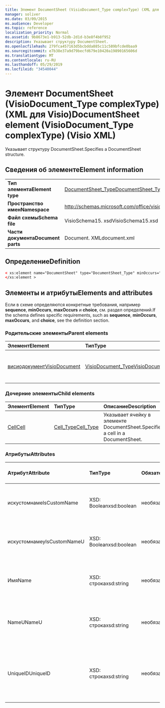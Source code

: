 ```yaml
---
title: Элемент DocumentSheet (VisioDocument_Type complexType) (XML для Visio)
manager: soliver
ms.date: 03/09/2015
ms.audience: Developer
ms.topic: reference
localization_priority: Normal
ms.assetid: 9b8673e1-b913-52db-2d1d-b3e8f4b8f952
description: Указывает структуру DocumentSheet.
ms.openlocfilehash: 279fca457163d5bcbdda885c11c589bfcde0baa9
ms.sourcegitcommit: e7b38e37a9d79becfd679e10420a19890165606d
ms.translationtype: MT
ms.contentlocale: ru-RU
ms.lasthandoff: 05/29/2019
ms.locfileid: "34540044"
---
```

# <a name="documentsheet-element-visiodocument_type-complextype-visio-xml"></a><span data-ttu-id="d8914-103">Элемент DocumentSheet (VisioDocument_Type complexType) (XML для Visio)</span><span class="sxs-lookup"><span data-stu-id="d8914-103">DocumentSheet element (VisioDocument_Type complexType) (Visio XML)</span></span>

<span data-ttu-id="d8914-104">Указывает структуру DocumentSheet.</span><span class="sxs-lookup"><span data-stu-id="d8914-104">Specifies a DocumentSheet structure.</span></span>
  
## <a name="element-information"></a><span data-ttu-id="d8914-105">Сведения об элементе</span><span class="sxs-lookup"><span data-stu-id="d8914-105">Element information</span></span>

|||
|:-----|:-----|
|<span data-ttu-id="d8914-106">**Тип элемента**</span><span class="sxs-lookup"><span data-stu-id="d8914-106">**Element type**</span></span> <br/> |[<span data-ttu-id="d8914-107">DocumentSheet_Type</span><span class="sxs-lookup"><span data-stu-id="d8914-107">DocumentSheet_Type</span></span>](documentsheet_type-complextypevisio-xml.md) <br/> |
|<span data-ttu-id="d8914-108">**Пространство имен**</span><span class="sxs-lookup"><span data-stu-id="d8914-108">**Namespace**</span></span> <br/> |http://schemas.microsoft.com/office/visio/2012/main  <br/> |
|<span data-ttu-id="d8914-109">**Файл схемы**</span><span class="sxs-lookup"><span data-stu-id="d8914-109">**Schema file**</span></span> <br/> |<span data-ttu-id="d8914-110">VisioSchema15. xsd</span><span class="sxs-lookup"><span data-stu-id="d8914-110">VisioSchema15.xsd</span></span>  <br/> |
|<span data-ttu-id="d8914-111">**Части документа**</span><span class="sxs-lookup"><span data-stu-id="d8914-111">**Document parts**</span></span> <br/> |<span data-ttu-id="d8914-112">Document. XML</span><span class="sxs-lookup"><span data-stu-id="d8914-112">document.xml</span></span>  <br/> |
   
## <a name="definition"></a><span data-ttu-id="d8914-113">Определение</span><span class="sxs-lookup"><span data-stu-id="d8914-113">Definition</span></span>

```XML
< xs:element name="DocumentSheet" type="DocumentSheet_Type" minOccurs="0" maxOccurs="1" >
</xs:element >
```

## <a name="elements-and-attributes"></a><span data-ttu-id="d8914-114">Элементы и атрибуты</span><span class="sxs-lookup"><span data-stu-id="d8914-114">Elements and attributes</span></span>

<span data-ttu-id="d8914-115">Если в схеме определяются конкретные требования, например **sequence**, **minOccurs**, **maxOccurs** и **choice**, см. раздел определений.</span><span class="sxs-lookup"><span data-stu-id="d8914-115">If the schema defines specific requirements, such as **sequence**, **minOccurs**, **maxOccurs**, and **choice**, see the definition section.</span></span> 
  
### <a name="parent-elements"></a><span data-ttu-id="d8914-116">Родительские элементы</span><span class="sxs-lookup"><span data-stu-id="d8914-116">Parent elements</span></span>

|<span data-ttu-id="d8914-117">**Элемент**</span><span class="sxs-lookup"><span data-stu-id="d8914-117">**Element**</span></span>|<span data-ttu-id="d8914-118">**Тип**</span><span class="sxs-lookup"><span data-stu-id="d8914-118">**Type**</span></span>|<span data-ttu-id="d8914-119">**Описание**</span><span class="sxs-lookup"><span data-stu-id="d8914-119">**Description**</span></span>|
|:-----|:-----|:-----|
|[<span data-ttu-id="d8914-120">висиодокумент</span><span class="sxs-lookup"><span data-stu-id="d8914-120">VisioDocument</span></span>](visiodocument-elementvisio-xml.md) <br/> |[<span data-ttu-id="d8914-121">VisioDocument_Type</span><span class="sxs-lookup"><span data-stu-id="d8914-121">VisioDocument_Type</span></span>](visiodocument_type-complextypevisio-xml.md) <br/> |<span data-ttu-id="d8914-122">Корневой элемент документа Microsoft Visio.</span><span class="sxs-lookup"><span data-stu-id="d8914-122">The root element of a Microsoft Visio document.</span></span>  <br/> |
   
### <a name="child-elements"></a><span data-ttu-id="d8914-123">Дочерние элементы</span><span class="sxs-lookup"><span data-stu-id="d8914-123">Child elements</span></span>

|<span data-ttu-id="d8914-124">**Элемент**</span><span class="sxs-lookup"><span data-stu-id="d8914-124">**Element**</span></span>|<span data-ttu-id="d8914-125">**Тип**</span><span class="sxs-lookup"><span data-stu-id="d8914-125">**Type**</span></span>|<span data-ttu-id="d8914-126">**Описание**</span><span class="sxs-lookup"><span data-stu-id="d8914-126">**Description**</span></span>|
|:-----|:-----|:-----|
|[<span data-ttu-id="d8914-127">Cell</span><span class="sxs-lookup"><span data-stu-id="d8914-127">Cell</span></span>](cell-elementvisio-xml.md) <br/> |[<span data-ttu-id="d8914-128">Cell_Type</span><span class="sxs-lookup"><span data-stu-id="d8914-128">Cell_Type</span></span>](cell_type-complextypevisio-xml.md) <br/> |<span data-ttu-id="d8914-129">Указывает ячейку в элементе DocumentSheet.</span><span class="sxs-lookup"><span data-stu-id="d8914-129">Specifies a cell in a DocumentSheet.</span></span>  <br/> |
   
### <a name="attributes"></a><span data-ttu-id="d8914-130">Атрибуты</span><span class="sxs-lookup"><span data-stu-id="d8914-130">Attributes</span></span>

|<span data-ttu-id="d8914-131">**Атрибут**</span><span class="sxs-lookup"><span data-stu-id="d8914-131">**Attribute**</span></span>|<span data-ttu-id="d8914-132">**Тип**</span><span class="sxs-lookup"><span data-stu-id="d8914-132">**Type**</span></span>|<span data-ttu-id="d8914-133">**Обязательный**</span><span class="sxs-lookup"><span data-stu-id="d8914-133">**Required**</span></span>|<span data-ttu-id="d8914-134">**Описание**</span><span class="sxs-lookup"><span data-stu-id="d8914-134">**Description**</span></span>|<span data-ttu-id="d8914-135">**Возможные значения**</span><span class="sxs-lookup"><span data-stu-id="d8914-135">**Possible values**</span></span>|
|:-----|:-----|:-----|:-----|:-----|
|<span data-ttu-id="d8914-136">искустомнаме</span><span class="sxs-lookup"><span data-stu-id="d8914-136">IsCustomName</span></span>  <br/> |<span data-ttu-id="d8914-137">XSD: Boolean</span><span class="sxs-lookup"><span data-stu-id="d8914-137">xsd:boolean</span></span>  <br/> |<span data-ttu-id="d8914-138">необязательный</span><span class="sxs-lookup"><span data-stu-id="d8914-138">optional</span></span>  <br/> |<span data-ttu-id="d8914-139">Указывает, было ли имя настроено пользователем.</span><span class="sxs-lookup"><span data-stu-id="d8914-139">Describes whether the name has been customized by the user.</span></span>  <br/> |<span data-ttu-id="d8914-140">Значения типа XSD: Boolean.</span><span class="sxs-lookup"><span data-stu-id="d8914-140">Values of the xsd:Boolean type.</span></span>  <br/> |
|<span data-ttu-id="d8914-141">искустомнамеу</span><span class="sxs-lookup"><span data-stu-id="d8914-141">IsCustomNameU</span></span>  <br/> |<span data-ttu-id="d8914-142">XSD: Boolean</span><span class="sxs-lookup"><span data-stu-id="d8914-142">xsd:boolean</span></span>  <br/> |<span data-ttu-id="d8914-143">необязательный</span><span class="sxs-lookup"><span data-stu-id="d8914-143">optional</span></span>  <br/> |<span data-ttu-id="d8914-144">Указывает, настроено ли универсальное имя пользователем.</span><span class="sxs-lookup"><span data-stu-id="d8914-144">Describes whether the universal name has been customized by the user.</span></span>  <br/> |<span data-ttu-id="d8914-145">Значения типа XSD: Boolean.</span><span class="sxs-lookup"><span data-stu-id="d8914-145">Values of the xsd:Boolean type.</span></span>  <br/> |
|<span data-ttu-id="d8914-146">Имя</span><span class="sxs-lookup"><span data-stu-id="d8914-146">Name</span></span>  <br/> |<span data-ttu-id="d8914-147">XSD: строка</span><span class="sxs-lookup"><span data-stu-id="d8914-147">xsd:string</span></span>  <br/> |<span data-ttu-id="d8914-148">необязательный</span><span class="sxs-lookup"><span data-stu-id="d8914-148">optional</span></span>  <br/> |<span data-ttu-id="d8914-149">Задает зависящее от языка имя DocumentSheet.</span><span class="sxs-lookup"><span data-stu-id="d8914-149">Specifies the language-dependent name of the DocumentSheet.</span></span>  <br/> |<span data-ttu-id="d8914-150">Значения типа String: XSD.</span><span class="sxs-lookup"><span data-stu-id="d8914-150">Values of the xsd:string type.</span></span>  <br/> |
|<span data-ttu-id="d8914-151">NameU</span><span class="sxs-lookup"><span data-stu-id="d8914-151">NameU</span></span>  <br/> |<span data-ttu-id="d8914-152">XSD: строка</span><span class="sxs-lookup"><span data-stu-id="d8914-152">xsd:string</span></span>  <br/> |<span data-ttu-id="d8914-153">необязательный</span><span class="sxs-lookup"><span data-stu-id="d8914-153">optional</span></span>  <br/> |<span data-ttu-id="d8914-154">Указывает имя DocumentSheet, не зависящее от языка.</span><span class="sxs-lookup"><span data-stu-id="d8914-154">Specifies the language- independent name of the DocumentSheet.</span></span>  <br/> |<span data-ttu-id="d8914-155">Значения типа String: XSD.</span><span class="sxs-lookup"><span data-stu-id="d8914-155">Values of the xsd:string type.</span></span>  <br/> |
|<span data-ttu-id="d8914-156">UniqueID</span><span class="sxs-lookup"><span data-stu-id="d8914-156">UniqueID</span></span>  <br/> |<span data-ttu-id="d8914-157">XSD: строка</span><span class="sxs-lookup"><span data-stu-id="d8914-157">xsd:string</span></span>  <br/> |<span data-ttu-id="d8914-158">необязательный</span><span class="sxs-lookup"><span data-stu-id="d8914-158">optional</span></span>  <br/> |<span data-ttu-id="d8914-159">Необязательный атрибут типа string.</span><span class="sxs-lookup"><span data-stu-id="d8914-159">Optional string.</span></span> <span data-ttu-id="d8914-160">GUID (глобальный уникальный идентификатор), определяющий фигуру.</span><span class="sxs-lookup"><span data-stu-id="d8914-160">A GUID (globally unique identifier) identifying the shape.</span></span>  <br/> |<span data-ttu-id="d8914-161">Значения типа String: XSD.</span><span class="sxs-lookup"><span data-stu-id="d8914-161">Values of the xsd:string type.</span></span>  <br/> |
   

